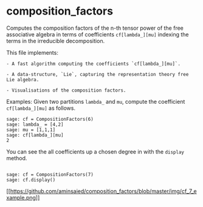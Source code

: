 # composition_factors

Computes the composition factors of the n-th tensor power of the free
associative algebra in terms of coefficients `cf[lambda_][mu]` indexing the
terms in the irreducible decomposition.

This file implements:

    - A fast algorithm computing the coefficients `cf[lambda_][mu]`.

    - A data-structure, `Lie`, capturing the representation theory free Lie algebra.

    - Visualisations of the composition factors.

Examples:
Given two partitions `lambda_` and `mu`, compute the coefficient `cf[lambda_][mu]` as follows.

~~~~
sage: cf = CompositionFactors(6)
sage: lambda_ = [4,2]
sage: mu = [1,1,1]
sage: cf[lambda_][mu]
2
~~~~

You can see the all coefficients up a chosen degree in with the `display` method.

~~~~

sage: cf = CompositionFactors(7)
sage: cf.display()
~~~~

[[https://github.com/aminsaied/composition_factors/blob/master/img/cf_7_example.png]]
